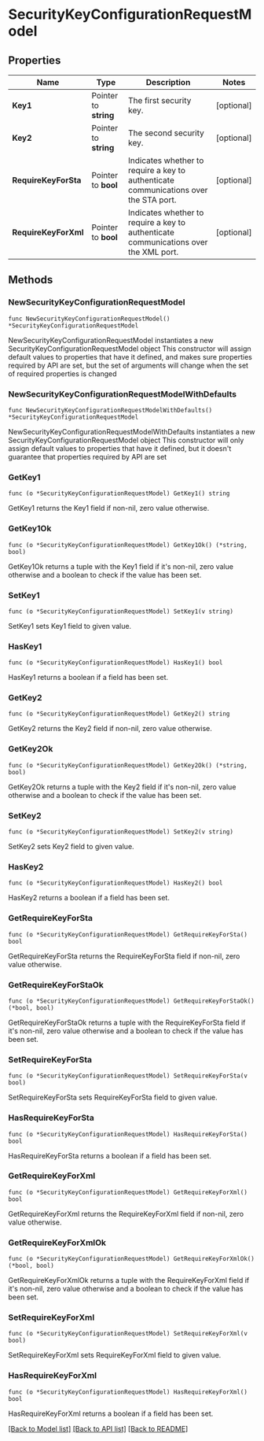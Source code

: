 # SecurityKeyConfigurationRequestModel

## Properties

Name | Type | Description | Notes
------------ | ------------- | ------------- | -------------
**Key1** | Pointer to **string** | The first security key. | [optional] 
**Key2** | Pointer to **string** | The second security key. | [optional] 
**RequireKeyForSta** | Pointer to **bool** | Indicates whether to require a key to authenticate communications over the STA port. | [optional] 
**RequireKeyForXml** | Pointer to **bool** | Indicates whether to require a key to authenticate communications over the XML port. | [optional] 

## Methods

### NewSecurityKeyConfigurationRequestModel

`func NewSecurityKeyConfigurationRequestModel() *SecurityKeyConfigurationRequestModel`

NewSecurityKeyConfigurationRequestModel instantiates a new SecurityKeyConfigurationRequestModel object
This constructor will assign default values to properties that have it defined,
and makes sure properties required by API are set, but the set of arguments
will change when the set of required properties is changed

### NewSecurityKeyConfigurationRequestModelWithDefaults

`func NewSecurityKeyConfigurationRequestModelWithDefaults() *SecurityKeyConfigurationRequestModel`

NewSecurityKeyConfigurationRequestModelWithDefaults instantiates a new SecurityKeyConfigurationRequestModel object
This constructor will only assign default values to properties that have it defined,
but it doesn't guarantee that properties required by API are set

### GetKey1

`func (o *SecurityKeyConfigurationRequestModel) GetKey1() string`

GetKey1 returns the Key1 field if non-nil, zero value otherwise.

### GetKey1Ok

`func (o *SecurityKeyConfigurationRequestModel) GetKey1Ok() (*string, bool)`

GetKey1Ok returns a tuple with the Key1 field if it's non-nil, zero value otherwise
and a boolean to check if the value has been set.

### SetKey1

`func (o *SecurityKeyConfigurationRequestModel) SetKey1(v string)`

SetKey1 sets Key1 field to given value.

### HasKey1

`func (o *SecurityKeyConfigurationRequestModel) HasKey1() bool`

HasKey1 returns a boolean if a field has been set.

### GetKey2

`func (o *SecurityKeyConfigurationRequestModel) GetKey2() string`

GetKey2 returns the Key2 field if non-nil, zero value otherwise.

### GetKey2Ok

`func (o *SecurityKeyConfigurationRequestModel) GetKey2Ok() (*string, bool)`

GetKey2Ok returns a tuple with the Key2 field if it's non-nil, zero value otherwise
and a boolean to check if the value has been set.

### SetKey2

`func (o *SecurityKeyConfigurationRequestModel) SetKey2(v string)`

SetKey2 sets Key2 field to given value.

### HasKey2

`func (o *SecurityKeyConfigurationRequestModel) HasKey2() bool`

HasKey2 returns a boolean if a field has been set.

### GetRequireKeyForSta

`func (o *SecurityKeyConfigurationRequestModel) GetRequireKeyForSta() bool`

GetRequireKeyForSta returns the RequireKeyForSta field if non-nil, zero value otherwise.

### GetRequireKeyForStaOk

`func (o *SecurityKeyConfigurationRequestModel) GetRequireKeyForStaOk() (*bool, bool)`

GetRequireKeyForStaOk returns a tuple with the RequireKeyForSta field if it's non-nil, zero value otherwise
and a boolean to check if the value has been set.

### SetRequireKeyForSta

`func (o *SecurityKeyConfigurationRequestModel) SetRequireKeyForSta(v bool)`

SetRequireKeyForSta sets RequireKeyForSta field to given value.

### HasRequireKeyForSta

`func (o *SecurityKeyConfigurationRequestModel) HasRequireKeyForSta() bool`

HasRequireKeyForSta returns a boolean if a field has been set.

### GetRequireKeyForXml

`func (o *SecurityKeyConfigurationRequestModel) GetRequireKeyForXml() bool`

GetRequireKeyForXml returns the RequireKeyForXml field if non-nil, zero value otherwise.

### GetRequireKeyForXmlOk

`func (o *SecurityKeyConfigurationRequestModel) GetRequireKeyForXmlOk() (*bool, bool)`

GetRequireKeyForXmlOk returns a tuple with the RequireKeyForXml field if it's non-nil, zero value otherwise
and a boolean to check if the value has been set.

### SetRequireKeyForXml

`func (o *SecurityKeyConfigurationRequestModel) SetRequireKeyForXml(v bool)`

SetRequireKeyForXml sets RequireKeyForXml field to given value.

### HasRequireKeyForXml

`func (o *SecurityKeyConfigurationRequestModel) HasRequireKeyForXml() bool`

HasRequireKeyForXml returns a boolean if a field has been set.


[[Back to Model list]](../README.md#documentation-for-models) [[Back to API list]](../README.md#documentation-for-api-endpoints) [[Back to README]](../README.md)


